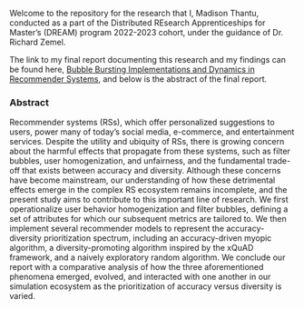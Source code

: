 Welcome to the repository for the research that I, Madison Thantu, conducted as a part of the Distributed REsearch Apprenticeships for Master’s (DREAM) program 2022-2023 cohort, under the guidance of Dr. Richard Zemel.

The link to my final report documenting this research and my findings can be found here, [Bubble Bursting Implementations and Dynamics in Recommender Systems](https://madisonthantu.github.io/), and below is the abstract of the final report.

### Abstract

Recommender systems (RSs), which offer personalized suggestions to users, power many of today’s social media, e-commerce, and entertainment services. Despite the utility and ubiquity of RSs, there is growing concern about the harmful effects that propagate from these systems, such as filter bubbles, user homogenization, and unfairness, and the fundamental trade-off that exists between accuracy and diversity. Although these concerns have become mainstream, our understanding of how these detrimental effects emerge in the complex RS ecosystem remains incomplete, and the present study aims to contribute to this important line of research. We first operationalize user behavior homogenization and filter bubbles, defining a set of attributes for which our subsequent metrics are tailored to. We then implement several recommender models to represent the accuracy-diversity prioritization spectrum, including an accuracy-driven myopic algorithm, a diversity-promoting algorithm inspired by the xQuAD framework, and a naively exploratory random algorithm. We conclude our report with a comparative analysis of how the three aforementioned phenomena emerged, evolved, and interacted with one another in our simulation ecosystem as the prioritization of accuracy versus diversity is varied.
